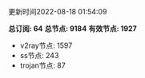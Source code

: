 更新时间2022-08-18 01:54:09

**总订阅: 64**
**总节点: 9184**
**有效节点: 1927**
- v2ray节点: 1597
- ss节点: 243
- trojan节点: 87
